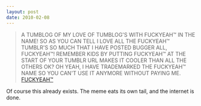 ```yaml
---
layout: post
date: 2010-02-08
---
```


>A TUMBLOG OF MY LOVE OF TUMBLOG'S WITH FUCKYEAH™ IN THE NAME! SO AS YOU CAN TELL I LOVE ALL THE FUCKYEAH™ TUMBLR'S SO MUCH THAT I HAVE POSTED BUGGER ALL, FUCKYEAH™! REMEMBER KIDS BY PUTTING FUCKYEAH™ AT THE START OF YOUR TUMBLR URL MAKES IT COOLER THAN ALL THE OTHERS OK? OH YEAH, I HAVE TRADEMARKED THE FUCKYEAH™ NAME SO YOU CAN'T USE IT ANYMORE WITHOUT PAYING ME. [FUCKYEAH™](http://fuckyeahfuckyeah.tumblr.com/)

Of course this already exists. The meme eats its own tail, and the internet is done. 
